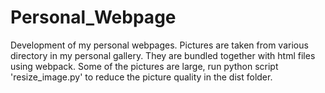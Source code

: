 # Personal_Webpage

Development of my personal webpages.
Pictures are taken from various directory in my personal gallery. They are bundled together with html files using webpack.
Some of the pictures are large, run python script 'resize_image.py' to reduce the picture quality in the dist folder.
